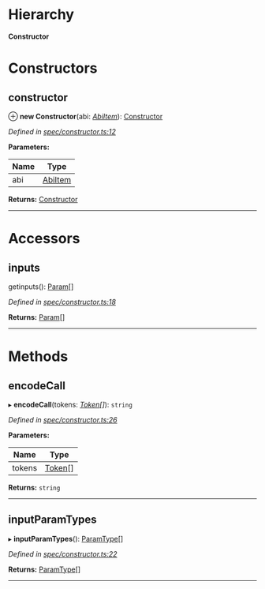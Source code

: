 

# Hierarchy

**Constructor**

# Constructors

<a id="constructor"></a>

##  constructor

⊕ **new Constructor**(abi: *[AbiItem](../interfaces/_types_.abiitem.md)*): [Constructor](_spec_constructor_.constructor.md)

*Defined in [spec/constructor.ts:12](https://github.com/paritytech/js-libs/blob/3946ccd/packages/abi/src/spec/constructor.ts#L12)*

**Parameters:**

| Name | Type |
| ------ | ------ |
| abi | [AbiItem](../interfaces/_types_.abiitem.md) |

**Returns:** [Constructor](_spec_constructor_.constructor.md)

___

# Accessors

<a id="inputs"></a>

##  inputs

getinputs(): [Param](_spec_param_.param.md)[]

*Defined in [spec/constructor.ts:18](https://github.com/paritytech/js-libs/blob/3946ccd/packages/abi/src/spec/constructor.ts#L18)*

**Returns:** [Param](_spec_param_.param.md)[]

___

# Methods

<a id="encodecall"></a>

##  encodeCall

▸ **encodeCall**(tokens: *[Token](_token_token_.token.md)[]*): `string`

*Defined in [spec/constructor.ts:26](https://github.com/paritytech/js-libs/blob/3946ccd/packages/abi/src/spec/constructor.ts#L26)*

**Parameters:**

| Name | Type |
| ------ | ------ |
| tokens | [Token](_token_token_.token.md)[] |

**Returns:** `string`

___
<a id="inputparamtypes"></a>

##  inputParamTypes

▸ **inputParamTypes**(): [ParamType](_spec_paramtype_paramtype_.paramtype.md)[]

*Defined in [spec/constructor.ts:22](https://github.com/paritytech/js-libs/blob/3946ccd/packages/abi/src/spec/constructor.ts#L22)*

**Returns:** [ParamType](_spec_paramtype_paramtype_.paramtype.md)[]

___

